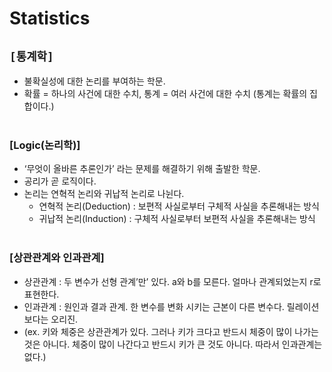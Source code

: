 # Statistics

## `[통계학]`
* 불확실성에 대한 논리를 부여하는 학문.
* 확률 = 하나의 사건에 대한 수치, 통계 = 여러 사건에 대한 수치 (통계는 확률의 집합이다.)<br><br>

### [Logic(논리학)]
* ‘무엇이 올바른 추론인가’ 라는 문제를 해결하기 위해 출발한 학문.
* 공리가 곧 로직이다.
* 논리는 연혁적 논리와 귀납적 논리로 나뉜다.
    * 연혁적 논리(Deduction) : 보편적 사실로부터 구체적 사실을 추론해내는 방식
    * 귀납적 논리(Induction) : 구체적 사실로부터 보편적 사실을 추론해내는 방식<br><br>
    
### [상관관계와 인과관계]
* 상관관계 : 두 변수가 선형 관계’만’ 있다. a와 b를 모른다. 얼마나 관계되었는지 r로 표현한다.
* 인과관계 : 원인과 결과 관계. 한 변수를 변화 시키는 근본이 다른 변수다. 릴레이션 보다는 오리진.
* (ex. 키와 체중은 상관관계가 있다. 그러나 키가 크다고 반드시 체중이 많이 나가는 것은 아니다. 체중이 많이 나간다고 반드시 키가 큰 것도 아니다. 따라서 인과관계는 없다.)<br><br>